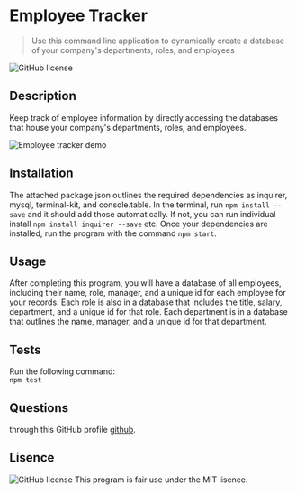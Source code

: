 # Employee Tracker
> Use this command line application to dynamically create a database of your company's departments, roles, and employees

![GitHub license](https://img.shields.io/badge/license-MIT-blue.svg)

## Description
Keep track of employee information by directly accessing the databases that house your company's departments, roles, and employees.

![Employee tracker demo](#link)


## Installation
The attached package.json outlines the required dependencies as inquirer, mysql, terminal-kit, and console.table. In the terminal, run `npm install --save` and it should add those automatically. If not, you can run individual install `npm install inquirer --save` etc. 
Once your dependencies are installed, run the program with the command `npm start`.

## Usage
After completing this program, you will have a database of all employees, including their name, role, manager, and a unique id for each employee for your records. Each role is also in a database that includes the title, salary, department, and a unique id for that role. Each department is in a database that outlines the name, manager, and a unique id for that department.

## Tests
Run the following command:  
`npm test`

## Questions
through this GitHub profile [github](#link).

## Lisence 
![GitHub license](https://img.shields.io/badge/license-MIT-blue.svg)
This program is fair use under the MIT lisence.
